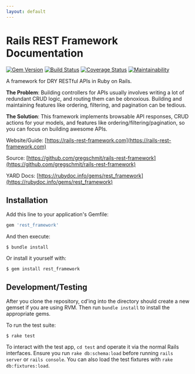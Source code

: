 ```yaml
---
layout: default
---
```

# Rails REST Framework Documentation

[![Gem Version](https://badge.fury.io/rb/rest_framework.svg)](https://badge.fury.io/rb/rest_framework)
[![Build Status](https://travis-ci.org/gregschmit/rails-rest-framework.svg?branch=master)](https://travis-ci.org/gregschmit/rails-rest-framework)
[![Coverage Status](https://coveralls.io/repos/github/gregschmit/rails-rest-framework/badge.svg?branch=master)](https://coveralls.io/github/gregschmit/rails-rest-framework?branch=master)
[![Maintainability](https://api.codeclimate.com/v1/badges/ba5df7706cb544d78555/maintainability)](https://codeclimate.com/github/gregschmit/rails-rest-framework/maintainability)

A framework for DRY RESTful APIs in Ruby on Rails.

**The Problem**: Building controllers for APIs usually involves writing a lot of redundant CRUD
logic, and routing them can be obnoxious. Building and maintaining features like ordering,
filtering, and pagination can be tedious.

**The Solution**: This framework implements browsable API responses, CRUD actions for your models,
and features like ordering/filtering/pagination, so you can focus on building awesome APIs.

Website/Guide: [https://rails-rest-framework.com](https://rails-rest-framework.com)

Source: [https://github.com/gregschmit/rails-rest-framework](https://github.com/gregschmit/rails-rest-framework)

YARD Docs: [https://rubydoc.info/gems/rest_framework](https://rubydoc.info/gems/rest_framework)

## Installation

Add this line to your application's Gemfile:

```ruby
gem 'rest_framework'
```

And then execute:

```shell
$ bundle install
```

Or install it yourself with:

```shell
$ gem install rest_framework
```

## Development/Testing

After you clone the repository, cd'ing into the directory should create a new gemset if you are
using RVM. Then run `bundle install` to install the appropriate gems.

To run the test suite:

```shell
$ rake test
```

To interact with the test app, `cd test` and operate it via the normal Rails interfaces. Ensure you
run `rake db:schema:load` before running `rails server` or `rails console`. You can also load the
test fixtures with `rake db:fixtures:load`.
